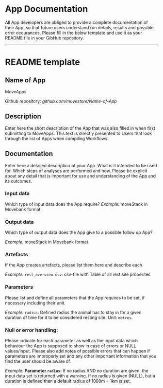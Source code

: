 # App Documentation

All App developers are obliged to provide a complete documentation of their App, so that future users understand run details, results and possible error occurances. Please fill in the below template and use it as your README file in your GibHub repository.

-------------------
# README template 

## Name of App

MoveApps

Github repository: *github.com/movestore/Name-of-App*

## Description
Enter here the short description of the App that was also filled in when first submitting to MoveApps. This text is directly presented to Users that look through the list of Apps when compiling Workflows.

## Documentation
Enter here a detailed description of your App. What is it intended to be used for. Which steps of analyses are performed and how. Please be explicit about any detail that is important for use and understanding of the App and its outcomes.

### Input data
Which type of input data does the App require?
*Example*: moveStack in Movebank format

### Output data
Which type of output data does the App give to a possible follow up App?

*Example:* moveStack in Movebank format

### Artefacts
If the App creates artefacts, please list them here and describe each.

*Example:* `rest_overview.csv`: csv-file with Table of all rest site properites

### Parameters 
Please list and define all parameters that the App requires to be set, if necessary including their unit. 

*Example:* `radius`: Defined radius the animal has to stay in for a given duration of time for it to be considered resting site. Unit: `metres`.

### Null or error handling:
Please indicate for each parameter as well as the input data which behaviour the App is supposed to show in case of errors or NULL values/input. Please also add notes of possible errors that can happen if parameters are improperly set and any other important information that you find the user should be aware of.

*Example:* **Parameter `radius`:** If no radius AND no duration are given, the input data set is returned with a warning. If no radius is given (NULL), but a duration is defined then a default radius of 1000m = 1km is set. 
